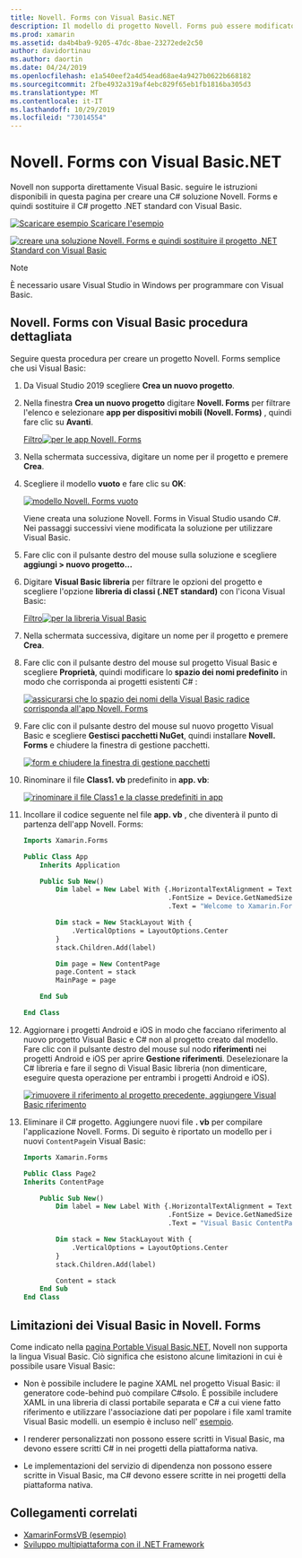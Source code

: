 ```yaml
---
title: Novell. Forms con Visual Basic.NET
description: Il modello di progetto Novell. Forms può essere modificato in modo da usare Visual Basic per l'assembly principale, consentendo di creare app per dispositivi mobili multipiattaforma usando VB.NET.
ms.prod: xamarin
ms.assetid: da4b4ba9-9205-47dc-8bae-23272ede2c50
author: davidortinau
ms.author: daortin
ms.date: 04/24/2019
ms.openlocfilehash: e1a540eef2a4d54ead68ae4a9427b0622b668182
ms.sourcegitcommit: 2fbe4932a319af4ebc829f65eb1fb1816ba305d3
ms.translationtype: MT
ms.contentlocale: it-IT
ms.lasthandoff: 10/29/2019
ms.locfileid: "73014554"
---
```

# <a name="xamarinforms-using-visual-basicnet"></a>Novell. Forms con Visual Basic.NET

Novell non supporta direttamente Visual Basic. seguire le istruzioni disponibili in questa pagina per creare una C# soluzione Novell. Forms e quindi sostituire il C# progetto .NET standard con Visual Basic.

[![Scaricare esempio](~/media/shared/download.png) Scaricare l'esempio](https://docs.microsoft.com/samples/xamarin/mobile-samples/visualbasic-xamarinformsvb/)

[![creare una soluzione Novell. Forms e quindi sostituire il progetto .NET Standard con Visual Basic](xamarin-forms-images/hero-sml.png)](xamarin-forms-images/hero.png#lightbox)

> [!NOTE]
> È necessario usare Visual Studio in Windows per programmare con Visual Basic.

## <a name="xamarinforms-with-visual-basic-walkthrough"></a>Novell. Forms con Visual Basic procedura dettagliata

Seguire questa procedura per creare un progetto Novell. Forms semplice che usi Visual Basic:

1. Da Visual Studio 2019 scegliere **Crea un nuovo progetto**.

2. Nella finestra **Crea un nuovo progetto** digitare **Novell. Forms** per filtrare l'elenco e selezionare **app per dispositivi mobili (Novell. Forms)** , quindi fare clic su **Avanti**.

    [Filtro![per le app Novell. Forms](xamarin-forms-images/02-sml.png)](xamarin-forms-images/02.png#lightbox)

3. Nella schermata successiva, digitare un nome per il progetto e premere **Crea**.

4. Scegliere il modello **vuoto** e fare clic su **OK**:

    [![modello Novell. Forms vuoto](xamarin-forms-images/04-sml.png)](xamarin-forms-images/04.png#lightbox)

    Viene creata una soluzione Novell. Forms in Visual Studio usando C#. Nei passaggi successivi viene modificata la soluzione per utilizzare Visual Basic.

5. Fare clic con il pulsante destro del mouse sulla soluzione e scegliere **aggiungi > nuovo progetto...**

6. Digitare **Visual Basic libreria** per filtrare le opzioni del progetto e scegliere l'opzione **libreria di classi (.NET standard)** con l'icona Visual Basic:

    [Filtro![per la libreria Visual Basic](xamarin-forms-images/06-sml.png)](xamarin-forms-images/06.png#lightbox)

7. Nella schermata successiva, digitare un nome per il progetto e premere **Crea**.

8. Fare clic con il pulsante destro del mouse sul progetto Visual Basic e scegliere **Proprietà**, quindi modificare lo **spazio dei nomi predefinito** in modo che corrisponda ai progetti esistenti C# :

    [![assicurarsi che lo spazio dei nomi della Visual Basic radice corrisponda all'app Novell. Forms](xamarin-forms-images/07a-sml.png)](xamarin-forms-images/07a.png#lightbox)

9. Fare clic con il pulsante destro del mouse sul nuovo progetto Visual Basic e scegliere **Gestisci pacchetti NuGet**, quindi installare **Novell. Forms** e chiudere la finestra di gestione pacchetti.

    [![form e chiudere la finestra di gestione pacchetti](xamarin-forms-images/07b-sml.png)](xamarin-forms-images/07b.png#lightbox)

10. Rinominare il file **Class1. vb** predefinito in **app. vb**:

    [![rinominare il file Class1 e la classe predefiniti in app](xamarin-forms-images/08.png)](xamarin-forms-images/08.png#lightbox)

11. Incollare il codice seguente nel file **app. vb** , che diventerà il punto di partenza dell'app Novell. Forms:

    ```vb
    Imports Xamarin.Forms

    Public Class App
        Inherits Application

        Public Sub New()
            Dim label = New Label With {.HorizontalTextAlignment = TextAlignment.Center,
                                        .FontSize = Device.GetNamedSize(NamedSize.Medium, GetType(Label)),
                                        .Text = "Welcome to Xamarin.Forms with Visual Basic.NET"}

            Dim stack = New StackLayout With {
                .VerticalOptions = LayoutOptions.Center
            }
            stack.Children.Add(label)

            Dim page = New ContentPage
            page.Content = stack
            MainPage = page

        End Sub

    End Class
    ```

12. Aggiornare i progetti Android e iOS in modo che facciano riferimento al nuovo progetto Visual Basic e C# non al progetto creato dal modello.
Fare clic con il pulsante destro del mouse sul nodo **riferimenti** nei progetti Android e iOS per aprire **Gestione riferimenti**. Deselezionare la C# libreria e fare il segno di Visual Basic libreria (non dimenticare, eseguire questa operazione per entrambi i progetti Android e iOS).

    [![rimuovere il riferimento al progetto precedente, aggiungere Visual Basic riferimento](xamarin-forms-images/10-sml.png)](xamarin-forms-images/10.png#lightbox)

13. Eliminare il C# progetto. Aggiungere nuovi file **. vb** per compilare l'applicazione Novell. Forms. Di seguito è riportato un modello per i nuovi `ContentPage`in Visual Basic:

    ```vb
    Imports Xamarin.Forms

    Public Class Page2
    Inherits ContentPage

        Public Sub New()
            Dim label = New Label With {.HorizontalTextAlignment = TextAlignment.Center,
                                        .FontSize = Device.GetNamedSize(NamedSize.Medium, GetType(Label)),
                                        .Text = "Visual Basic ContentPage"}

            Dim stack = New StackLayout With {
                .VerticalOptions = LayoutOptions.Center
            }
            stack.Children.Add(label)

            Content = stack
        End Sub
    End Class
    ```

## <a name="limitations-of-visual-basic-in-xamarinforms"></a>Limitazioni dei Visual Basic in Novell. Forms

Come indicato nella [pagina Portable Visual Basic.NET](~/cross-platform/platform/visual-basic/index.md), Novell non supporta la lingua Visual Basic. Ciò significa che esistono alcune limitazioni in cui è possibile usare Visual Basic:

- Non è possibile includere le pagine XAML nel progetto Visual Basic: il generatore code-behind può compilare C#solo. È possibile includere XAML in una libreria di classi portabile separata e C# a cui viene fatto riferimento e utilizzare l'associazione dati per popolare i file xaml tramite Visual Basic modelli. un esempio è incluso nell' [esempio](https://github.com/xamarin/mobile-samples/tree/master/VisualBasic/XamarinFormsVB/XamlPages).

- I renderer personalizzati non possono essere scritti in Visual Basic, ma devono essere scritti C# in nei progetti della piattaforma nativa.

- Le implementazioni del servizio di dipendenza non possono essere scritte in Visual Basic, ma C# devono essere scritte in nei progetti della piattaforma nativa.

## <a name="related-links"></a>Collegamenti correlati

- [XamarinFormsVB (esempio)](https://docs.microsoft.com/samples/xamarin/mobile-samples/visualbasic-xamarinformsvb/)
- [Sviluppo multipiattaforma con il .NET Framework](https://docs.microsoft.com/dotnet/standard/cross-platform/)

